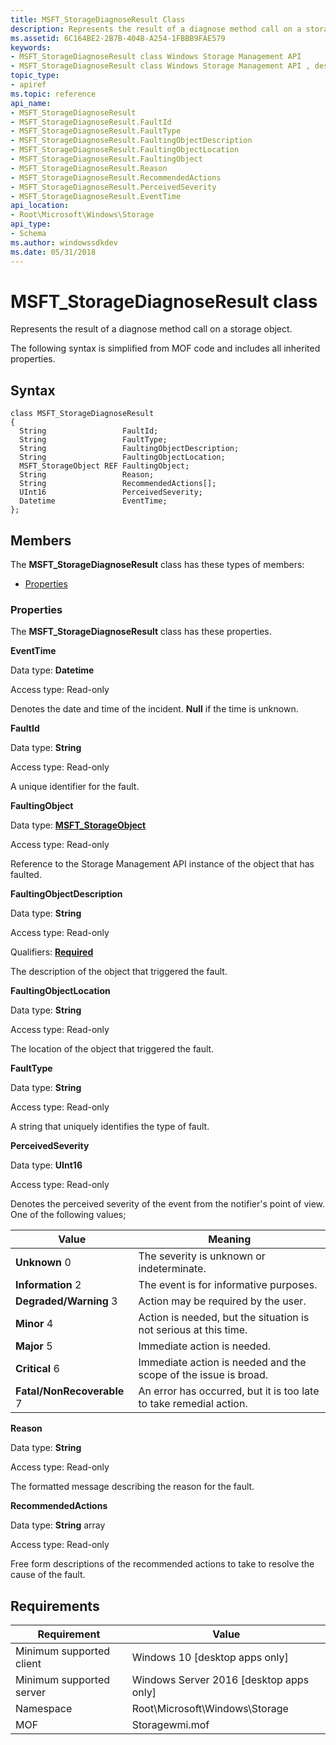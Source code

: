 ```yaml
---
title: MSFT_StorageDiagnoseResult Class
description: Represents the result of a diagnose method call on a storage object.
ms.assetid: 6C164BE2-2B7B-404B-A254-1FBBB9FAE579
keywords:
- MSFT_StorageDiagnoseResult class Windows Storage Management API
- MSFT_StorageDiagnoseResult class Windows Storage Management API , described
topic_type:
- apiref
ms.topic: reference
api_name:
- MSFT_StorageDiagnoseResult
- MSFT_StorageDiagnoseResult.FaultId
- MSFT_StorageDiagnoseResult.FaultType
- MSFT_StorageDiagnoseResult.FaultingObjectDescription
- MSFT_StorageDiagnoseResult.FaultingObjectLocation
- MSFT_StorageDiagnoseResult.FaultingObject
- MSFT_StorageDiagnoseResult.Reason
- MSFT_StorageDiagnoseResult.RecommendedActions
- MSFT_StorageDiagnoseResult.PerceivedSeverity
- MSFT_StorageDiagnoseResult.EventTime
api_location:
- Root\Microsoft\Windows\Storage
api_type:
- Schema
ms.author: windowssdkdev
ms.date: 05/31/2018
---
```


# MSFT\_StorageDiagnoseResult class

Represents the result of a diagnose method call on a storage object.

The following syntax is simplified from MOF code and includes all inherited properties.

## Syntax

``` syntax
class MSFT_StorageDiagnoseResult
{
  String                 FaultId;
  String                 FaultType;
  String                 FaultingObjectDescription;
  String                 FaultingObjectLocation;
  MSFT_StorageObject REF FaultingObject;
  String                 Reason;
  String                 RecommendedActions[];
  UInt16                 PerceivedSeverity;
  Datetime               EventTime;
};
```

## Members

The **MSFT\_StorageDiagnoseResult** class has these types of members:

-   [Properties](#properties)

### Properties

The **MSFT\_StorageDiagnoseResult** class has these properties.

 

**EventTime**
   

Data type: **Datetime**
 

Access type: Read-only
 

Denotes the date and time of the incident. **Null** if the time is unknown.

 

**FaultId**
   

Data type: **String**
 

Access type: Read-only
 

A unique identifier for the fault.

 

**FaultingObject**
   

Data type: **[**MSFT\_StorageObject**](msft-storageobject.md)**
 

Access type: Read-only
 

Reference to the Storage Management API instance of the object that has faulted.

 

**FaultingObjectDescription**
   

Data type: **String**
 

Access type: Read-only
 

Qualifiers: [**Required**](/windows/win32/wmisdk/standard-qualifiers)
 

The description of the object that triggered the fault.

 

**FaultingObjectLocation**
   

Data type: **String**
 

Access type: Read-only
 

The location of the object that triggered the fault.

 

**FaultType**
   

Data type: **String**
 

Access type: Read-only
 

A string that uniquely identifies the type of fault.

 

**PerceivedSeverity**
   

Data type: **UInt16**
 

Access type: Read-only
 

Denotes the perceived severity of the event from the notifier's point of view. One of the following values;



| Value                                                                                                                                                                                                                                                                           | Meaning                                                                       |
|---------------------------------------------------------------------------------------------------------------------------------------------------------------------------------------------------------------------------------------------------------------------------------|-------------------------------------------------------------------------------|
|  **Unknown** 0                                                      | The severity is unknown or indeterminate.                          |
|  **Information** 2                                      | The event is for informative purposes.                             |
|  **Degraded/Warning** 3                  | Action may be required by the user.                                |
|  **Minor** 4                                                              | Action is needed, but the situation is not serious at this time.   |
|  **Major** 5                                                              | Immediate action is needed.                                        |
|  **Critical** 6                                                  | Immediate action is needed and the scope of the issue is broad.    |
|  **Fatal/NonRecoverable** 7  | An error has occurred, but it is too late to take remedial action. |



 

 

**Reason**
   

Data type: **String**
 

Access type: Read-only
 

The formatted message describing the reason for the fault.

 

**RecommendedActions**
   

Data type: **String** array
 

Access type: Read-only
 

Free form descriptions of the recommended actions to take to resolve the cause of the fault.

 

## Requirements



| Requirement | Value |
|-------------------------------------|-------------------------------------------------------------------------------------------|
| Minimum supported client | Windows 10 \[desktop apps only\]                                               |
| Minimum supported server | Windows Server 2016 \[desktop apps only\]                                      |
| Namespace                | Root\\Microsoft\\Windows\\Storage                                              |
| MOF                      |  Storagewmi.mof  |



 

